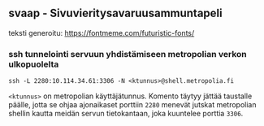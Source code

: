 ## svaap - Sivuvieritysavaruusammuntapeli

teksti generoitu: https://fontmeme.com/futuristic-fonts/

### ssh tunnelointi servuun yhdistämiseen metropolian verkon ulkopuolelta
    ssh -L 2280:10.114.34.61:3306 -N <ktunnus>@shell.metropolia.fi
```<ktunnus>``` on metropolian käyttäjätunnus. Komento täytyy jättää taustalle päälle, jotta se ohjaa ajonaikaset porttiin ```2280``` menevät jutskat metropolian shellin kautta meidän servun tietokantaan, joka kuuntelee porttia ```3306```.
